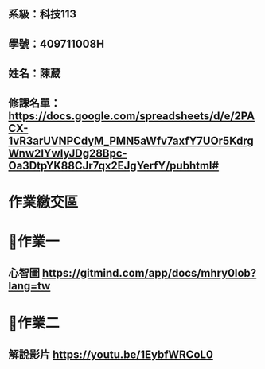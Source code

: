 ## 系級：科技113
## 學號：409711008H
## 姓名：陳葳

## 修課名單：https://docs.google.com/spreadsheets/d/e/2PACX-1vR3arUVNPCdyM_PMN5aWfv7axfY7UOr5KdrgWnw2IYwIyJDg28Bpc-Oa3DtpYK88CJr7qx2EJgYerfY/pubhtml#

# 作業繳交區

# 📌作業一
## 心智圖 https://gitmind.com/app/docs/mhry0lob?lang=tw

# 📌作業二
## 解說影片 https://youtu.be/1EybfWRCoL0
